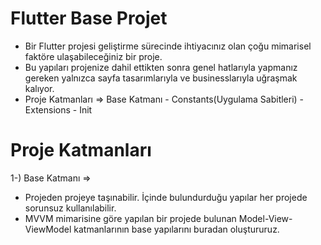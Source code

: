 # Flutter Base Projet

- Bir Flutter projesi geliştirme sürecinde ihtiyacınız olan çoğu mimarisel faktöre ulaşabileceğiniz bir proje.
-  Bu yapıları projenize dahil ettikten sonra genel hatlarıyla yapmanız gereken yalnızca sayfa tasarımlarıyla ve businesslarıyla uğraşmak kalıyor.
-  Proje Katmanları => Base Katmanı - Constants(Uygulama Sabitleri) - Extensions - Init

# Proje Katmanları
 1-) Base Katmanı =>
 - Projeden projeye taşınabilir. İçinde bulundurduğu yapılar her projede sorunsuz kullanılabilir.
 - MVVM mimarisine göre yapılan bir projede bulunan Model-View-ViewModel katmanlarının base yapılarını buradan oluştururuz.
 
